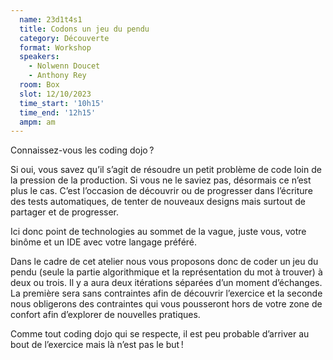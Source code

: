 ```yaml
---
  name: 23d1t4s1
  title: Codons un jeu du pendu
  category: Découverte
  format: Workshop
  speakers: 
    - Nolwenn Doucet
    - Anthony Rey
  room: Box
  slot: 12/10/2023
  time_start: '10h15'
  time_end: '12h15'
  ampm: am
---
```

Connaissez-vous les coding dojo ?

Si oui, vous savez qu’il s’agit de résoudre un petit problème de code loin de la pression de la production. Si vous ne le saviez pas, désormais ce n’est plus le cas. C’est l’occasion de découvrir ou de progresser dans l’écriture des tests automatiques, de tenter de nouveaux designs mais surtout de partager et de progresser.

Ici donc point de technologies au sommet de la vague, juste vous, votre binôme et un IDE avec votre langage préféré.

Dans le cadre de cet atelier nous vous proposons donc de coder un jeu du pendu (seule la partie algorithmique et la représentation du mot à trouver) à deux ou trois. Il y a aura deux itérations séparées d’un moment d’échanges. La première sera sans contraintes afin de découvrir l’exercice et la seconde nous obligerons des contraintes qui vous pousseront hors de votre zone de confort afin d’explorer de nouvelles pratiques.

Comme tout coding dojo qui se respecte, il est peu probable d’arriver au bout de l’exercice mais là n’est pas le but !
